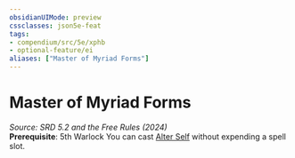 ```yaml
---
obsidianUIMode: preview
cssclasses: json5e-feat
tags:
- compendium/src/5e/xphb
- optional-feature/ei
aliases: ["Master of Myriad Forms"]
---
```

# Master of Myriad Forms
*Source: SRD 5.2 and the Free Rules (2024)*  
**Prerequisite**: 5th Warlock
You can cast [Alter Self](alter-self-xphb.md) without expending a spell slot.